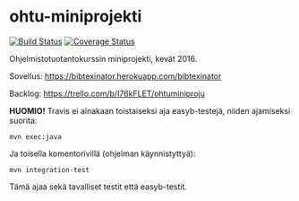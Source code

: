 # ohtu-miniprojekti
[![Build Status](https://travis-ci.org/Prokrastinaattorit/ohtu-miniprojekti.svg?branch=master)](https://travis-ci.org/Prokrastinaattorit/ohtu-miniprojekti) [![Coverage Status](
https://coveralls.io/repos/github/Prokrastinaattorit/ohtu-miniprojekti/badge.svg?branch=master
)](
https://coveralls.io/github/Prokrastinaattorit/ohtu-miniprojekti?branch=master
)

Ohjelmistotuotantokurssin miniprojekti, kevät 2016.

Sovellus:  https://bibtexinator.herokuapp.com/bibtexinator

Backlog: https://trello.com/b/I76kFLET/ohtuminiproju

**HUOMIO!** Travis ei ainakaan toistaiseksi aja easyb-testejä, niiden ajamiseksi suorita:
```
mvn exec:java
```
Ja toisella komentorivillä (ohjelman käynnistyttyä):
```
mvn integration-test
```
Tämä ajaa sekä tavalliset testit että easyb-testit.
